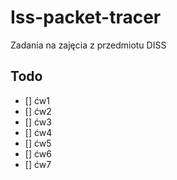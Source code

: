 

# Iss-packet-tracer

Zadania na zajęcia z przedmiotu DISS

## Todo
- [] ćw1
- [] ćw2
- [] ćw3
- [] ćw4
- [] ćw5
- [] ćw6
- [] ćw7